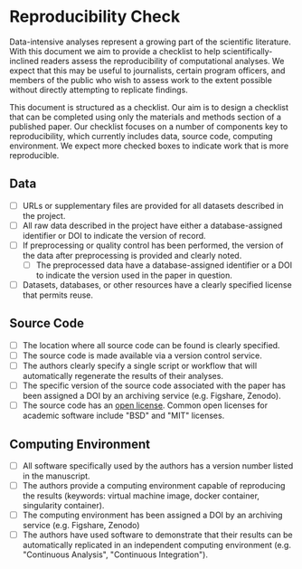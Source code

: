 # Reproducibility Check

Data-intensive analyses represent a growing part of the scientific literature.
With this document we aim to provide a checklist to help scientifically-inclined readers assess the reproducibility of computational analyses.
We expect that this may be useful to journalists, certain program officers, and members of the public who wish to assess work to the extent possible without directly attempting to replicate findings.

This document is structured as a checklist.
Our aim is to design a checklist that can be completed using only the materials and methods section of a published paper.
Our checklist focuses on a number of components key to reproducibility, which currently includes data, source code, computing environment.
We expect more checked boxes to indicate work that is more reproducible.

## Data

- [ ] URLs or supplementary files are provided for all datasets described in the project.
- [ ] All raw data described in the project have either a database-assigned identifier or DOI to indicate the version of record.
- [ ] If preprocessing or quality control has been performed, the version of the data after preprocessing is provided and clearly noted.
  - [ ] The preprocessed data have a database-assigned identifier or a DOI to indicate the version used in the paper in question.
- [ ] Datasets, databases, or other resources have a clearly specified license that permits reuse.

## Source Code

- [ ] The location where all source code can be found is clearly specified.
- [ ] The source code is made available via a version control service.
- [ ] The authors clearly specify a single script or workflow that will automatically regenerate the results of their analyses.
- [ ] The specific version of the source code associated with the paper has been assigned a DOI by an archiving service (e.g. Figshare, Zenodo).
- [ ] The source code has an [open license](http://opendefinition.org/guide/). Common open licenses for academic software include "BSD" and "MIT" licenses.

## Computing Environment

- [ ] All software specifically used by the authors has a version number listed in the manuscript.
- [ ] The authors provide a computing environment capable of reproducing the results (keywords: virtual machine image, docker container, singularity container).
- [ ] The computing environment has been assigned a DOI by an archiving service (e.g. Figshare, Zenodo)
- [ ] The authors have used software to demonstrate that their results can be automatically replicated in an independent computing environment (e.g. "Continuous Analysis", "Continuous Integration").
